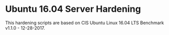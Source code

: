# Ubuntu 16.04 Server Hardening

This hardening scripts are based on CIS Ubuntu Linux 16.04 LTS Benchmark v1.1.0 - 12-28-2017.
